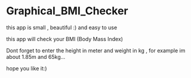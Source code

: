 # Graphical_BMI_Checker

this app is small , beautiful :) and easy to use

this app will check your BMI (Body Mass Index)

Dont forget to enter the height in meter and weight in kg , for example im about 1.85m and 65kg...

hope you like it:)
